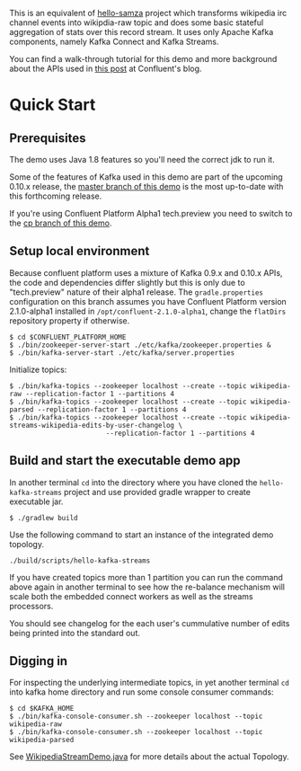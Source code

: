 This is an equivalent of [hello-samza](https://samza.apache.org/startup/hello-samza/0.10/) project which transforms wikipedia irc channel events into wikipdia-raw topic and does some basic stateful aggregation of stats over this record stream. It uses only Apache Kafka components, namely Kafka Connect and Kafka Streams. 

You can find a walk-through tutorial for this demo and more background about the APIs used in [this  post](http://www.confluent.io/blog/hello-world-kafka-connect-kafka-streams) at Confluent's blog. 
 
# Quick Start

## Prerequisites

The demo uses Java 1.8 features so you'll need the correct jdk to run it.

Some of the features of Kafka used in this demo are part of the upcoming 0.10.x release, the [master branch of this demo](https://github.com/amient/hello-kafka-streams)
is the most up-to-date with this forthcoming release.

If you're using Confluent Platform Alpha1 tech.preview you need to switch to the [cp branch of this demo](https://github.com/amient/hello-kafka-streams/tree/cp).

## Setup local environment 

Because confluent platform uses a mixture of Kafka 0.9.x and 0.10.x APIs, the code and dependencies differ slightly but
this is only due to "tech.preview" nature of their alpha1 release. The `gradle.properties` configuration on this branch 
assumes you have Confluent Platform version 2.1.0-alpha1 installed in `/opt/confluent-2.1.0-alpha1`, change the `flatDirs` 
repository property if otherwise.

    $ cd $CONFLUENT_PLATFORM_HOME
    $ ./bin/zookeeper-server-start ./etc/kafka/zookeeper.properties & 
    $ ./bin/kafka-server-start ./etc/kafka/server.properties

Initialize topics:

    $ ./bin/kafka-topics --zookeeper localhost --create --topic wikipedia-raw --replication-factor 1 --partitions 4
    $ ./bin/kafka-topics --zookeeper localhost --create --topic wikipedia-parsed --replication-factor 1 --partitions 4
    $ ./bin/kafka-topics --zookeeper localhost --create --topic wikipedia-streams-wikipedia-edits-by-user-changelog \
                            --replication-factor 1 --partitions 4


## Build and start the executable demo app

In another terminal `cd` into the directory where you have cloned the `hello-kafka-streams` project and use provided
gradle wrapper to create executable jar.

    $ ./gradlew build

Use the following command to start an instance of the integrated demo topology.

    ./build/scripts/hello-kafka-streams

If you have created topics more than 1 partition you can run the command above again in another terminal 
to see how the re-balance mechanism will scale both the embedded connect workers as well as the streams processors.

You should see changelog for the each user's cummulative number of edits being printed into the standard out. 


## Digging in

For inspecting the underlying intermediate topics, in yet another terminal `cd` into kafka home directory 
and run some console consumer commands:

    $ cd $KAFKA_HOME
    $ ./bin/kafka-console-consumer.sh --zookeeper localhost --topic wikipedia-raw
    $ ./bin/kafka-console-consumer.sh --zookeeper localhost --topic wikipedia-parsed

See [WikipediaStreamDemo.java](src/main/java/io/amient/examples/wikipedia/WikipediaStreamDemo.java) for more details about the actual Topology.
